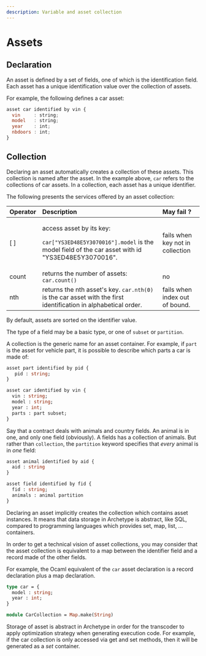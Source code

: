 ```yaml
---
description: Variable and asset collection
---
```


# Assets

## Declaration

An asset is defined by a set of fields, one of which is the identification field. Each asset has a unique identification value over the collection of assets.

For example, the following defines a car asset:

```javascript
asset car identified by vin {
  vin     : string;
  model   : string;
  year    : int;
  nbdoors : int;
}
```

## Collection

Declaring an asset automatically creates a collection of these assets. This collection is named after the asset. In the example above,  `car` refers to the collections of car assets. In a collection, each asset has a unique identifier.

The following presents the services offered by an asset collection:

<table>
  <thead>
    <tr>
      <th style="text-align:left">Operator</th>
      <th style="text-align:left">Description</th>
      <th style="text-align:left">May fail ?</th>
    </tr>
  </thead>
  <tbody>
    <tr>
      <td style="text-align:left">[ ]</td>
      <td style="text-align:left">
        <p>access asset by its key:</p>
        <p><code>car[&quot;YS3ED48E5Y3070016&quot;].model</code> is the model field
          of the car asset with id &quot;YS3ED48E5Y3070016&quot;.</p>
      </td>
      <td style="text-align:left">fails when key not in collection</td>
    </tr>
    <tr>
      <td style="text-align:left">count</td>
      <td style="text-align:left">returns the number of assets: <code>car.count()</code>
      </td>
      <td style="text-align:left">no</td>
    </tr>
    <tr>
      <td style="text-align:left">nth</td>
      <td style="text-align:left">returns the nth asset&apos;s key. <code>car.nth(0)</code> is the car asset
        with the first identification in alphabetical order.</td>
      <td style="text-align:left">fails when index out of bound.</td>
    </tr>
  </tbody>
</table>

By default, assets are sorted on the identifier value.

The type of a field may be a basic type, or one of `subset` or `partition`. 

A collection is the generic name for an asset container. For example, if `part` is the asset for vehicle part, it is possible to describe which parts a car is made of:

```ocaml
asset part identified by pid {
   pid : string;
}

asset car identified by vin {
  vin : string;
  model : string;
  year : int;
  parts : part subset;
}
```

Say that a contract deals with animals and country fields. An animal is in one, and only one field \(obviously\). A fields has a collection of animals. But rather than `collection`, the `partition` keyword specifies that _every_ animal is in _one_ field:

```ocaml
asset animal identified by aid {
  aid : string
}

asset field identified by fid {
  fid : string;
  animals : animal partition
}
```

Declaring an asset implicitly creates the collection which contains asset instances. It means that data storage in Archetype is abstract, like SQL, compared to programming languages which provides set, map, list, ... containers. 

In order to get a technical vision of asset collections, you may consider that the asset collection is equivalent to a map between the identifier field and a record made of the other fields.

For example, the Ocaml equivalent of the `car` asset declaration is a record declaration plus a map declaration.

```ocaml
type car = {
  model : string;
  year : int;
}

module CarCollection = Map.make(String)
```

Storage of asset is abstract in Archetype in order for the transcoder to apply optimization strategy when generating execution code. For example, if the car collection is only accessed via get and set methods, then it will be generated as a _set_ container.



